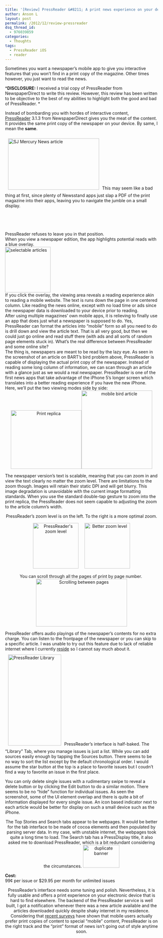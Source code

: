 ```yaml
---
title: '[Review] PressReader &#8211; A print news experience on your device'
author: Anson L
layout: post
permalink: /2012/12/review-pressreader
dsq_thread_id:
  - 976039859
categories:
  - Thoughts
tags:
  - PressReader iOS
  - reader
---
```

Sometimes you want a newspaper&#8217;s mobile app to give you interactive features that you won&#8217;t find in a print copy of the magazine. Other times however, you just want to read the news.

***DISCLOSURE:** I received a trial copy of PressReader from NewspaperDirect to write this review. However, this review has been written to be objective to the best of my abilities to highlight both the good and bad of PressReader. *

Instead of bombarding you with hordes of interactive content, <a href="http://www.pressreader.com/" target="_blank">PressReader</a> 3.1.3 from NewspaperDirect gives you the meat of the content. It provides the same print copy of the newspaper on your device. By same, I mean the **same**.

<div style="height: auto; display: block;">
  <img class="size-medium wp-image-2317 alignleft" style="padding: 10px;" alt="SJ Mercury News article" src="https://ansonliu.com/wp-content/uploads/2012/12/sample-article-300x169.png" width="300" height="169" />This may seem like a bad thing at first, since plenty of Newsstand apps just slap a PDF of the print magazine into their apps, leaving you to navigate the jumble on a small display.
</div>

&nbsp;

&nbsp;

<div style="height: auto; display: block;">
  PressReader refuses to leave you in that position. <center>
    <!--more-->
  </center>When you view a newspaper edition, the app highlights potential reads with a blue overlay.
</div>

<div style="height: auto; display: block;">
</div>

<div style="height: auto; display: block;">
  <img class="size-thumbnail wp-image-2321 alignleft" alt="selectable articles" src="https://ansonliu.com/wp-content/uploads/2012/12/selectable-articles-150x150.jpg" width="150" height="150" />
</div>

<div style="height: auto; display: block;">
  If you click the overlay, the viewing area reveals a reading experience akin to reading a mobile website. The text is runs down the page in one centered column. Like reading the news online, except with no load time or ads since the newspaper data is downloaded to your device prior to reading.
</div>

<div style="height: auto; display: block;">
</div>

<div style="height: auto; display: block;">
  After using multiple magazines&#8217; own mobile apps, it is relieving to finally use an app that does just what a newspaper is supposed to do. Yes, PressReader can format the articles into &#8220;mobile&#8221; form so all you need to do is drill down and view the article text. That is all very good, but then we could just go online and read stuff there (with ads and all sorts of random page elements stuck in). What&#8217;s the real difference between PressReader and some online site?
</div>

<div style="height: auto; display: block;">
  The thing is, newspapers are meant to be read by the lazy eye. As seen in the screenshot of an article on BART&#8217;s bird problem above, PressReader is capable of displaying the actual print copy of the newspaper. Instead of reading some long column of information, we can scan through an article with a glance just as we would a real newspaper. PressReader is one of the first news apps that take advantage of the iPhone 5&#8217;s longer screen which translates into a better reading experience if you have the new iPhone. Here, we&#8217;ll put the two viewing modes side by side:
</div>

<center>
  <img class="alignnone  wp-image-2341" style="width: 233px; height: 193px;" alt="Print replica" src="https://ansonliu.com/wp-content/uploads/2012/12/sample-article-cropped-300x249.jpg" width="233" height="193" /><img class="alignnone size-medium wp-image-2338" style="width: 233px; height: 258px;" alt="mobile bird article" src="https://ansonliu.com/wp-content/uploads/2012/12/mobile-bird-article-271x300.jpg" width="271" height="300" />
</center>

  
The newspaper version&#8217;s text is scalable, meaning that you can zoom in and view the text clearly no matter the zoom level. There are limitations to the zoom though. Images will retain their static DPI and will get blurry. This image degradation is unavoidable with the current image formatting standards. When you use the standard double-tap gesture to zoom into the print replica, the PressReader does not seem capable to adjusting the zoom to the article column&#8217;s width.

<p style="text-align: center;">
  PressReader&#8217;s zoom level is on the left. To the right is a more optimal zoom.
</p>

<center>
  <img class="alignnone size-thumbnail wp-image-2361" alt="PressReader's zoom level" src="https://ansonliu.com/wp-content/uploads/2013/12/bad-zoom-150x150.png" width="150" height="150" />     <img class="alignnone size-thumbnail wp-image-2360" alt="Better zoom level" src="https://ansonliu.com/wp-content/uploads/2013/12/better-zoom-150x150.png" width="150" height="150" />
</center>

<p style="text-align: center;">
  You can scroll through all the pages of print by page number. <img class="aligncenter size-medium wp-image-2358" alt="Scrolling between pages" src="https://ansonliu.com/wp-content/uploads/2013/12/scroll-pages-300x157.jpg" width="300" height="157" />
</p>

PressReader offers audio playings of the newspaper&#8217;s contents for no extra charge. You can listen to the frontpage of the newspaper or you can skip to a specific article. I was unable to try out this feature due to lack of reliable internet where I currently <a href="https://ansonliu.com/wp-content/uploads/2013/12/fallout.jpg" target="_blank">reside</a> so I cannot say much about it.  
<img class="alignleft size-medium wp-image-2368" style="padding: 10px;" alt="PressReader Library" src="https://ansonliu.com/wp-content/uploads/2013/12/library-175x300.jpg" width="175" height="300" />PressReader&#8217;s interface is half-baked. The &#8220;Library&#8221; Tab, where you manage issues is just a list. While you can add sources easily enough by tapping the Sources button. There seems to be no way to sort the list except by the default chronological order. I would assume the star button at the top is a place to favorite issues but I coudn&#8217;t find a way to favorite an issue in the first place.

You can only delete single issues with a rudimentary swipe to reveal a delete button or by clicking the Edit button to do a similar motion. There seems to be no &#8220;hide&#8221; function for individual issues. As seen the screenshot, some of the UI element overlap and there is quite a bit of information displayed for every single issue. An icon based indicator next to each article would be better for display on such a small device such as the iPhone.

<p style="text-align: center;">
  The Top Stories and Search tabs appear to be webpages. It would be better for the tab interface to be made of cocoa elements and then populated by parsing server data. In my case, with unstable internet, the webpages took quite a long time to load. The Search tab has a PressDisplay title, it also asked me to download PressReader, which is a bit redundant considering the circumstances. <img class="aligncenter  wp-image-2372" style="width: 120px; height: 75;" alt="duplicate banner" src="https://ansonliu.com/wp-content/uploads/2013/12/duplicate-banner-300x187.jpg" width="120" height="75" />
</p>

<p style="text-align: left;">
  <strong>Cost:</strong><br /> 99¢ per issue or $29.95 per month for unlimited issues
</p>

<p style="text-align: center;">
  PressReader&#8217;s interface needs some tuning and polish. Nevertheless, it is fully usable and offers a print experience on your electronic device that is hard to find elsewhere. The backend of the PressReader service is well built, I got a notification whenever there was a new article available and the articles downloaded quickly despite shaky internet in my residence. Considering that <a href="http://mashable.com/2012/12/11/tablet-mobile-newsreading-pew-study/" target="_blank">recent surveys</a> have shown that mobile users actually prefer print copies of content to special &#8220;mobile&#8221; content, PressReader is on the right track and the &#8220;print&#8221; format of news isn&#8217;t going out of style anytime soon.
</p>